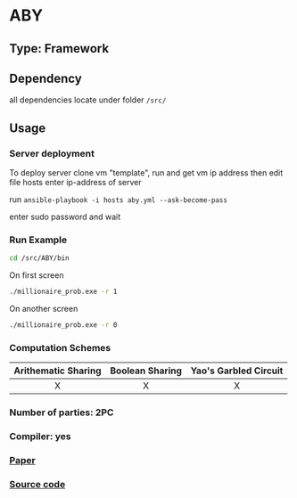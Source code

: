 # ABY

## Type: Framework

## Dependency

all dependencies locate under folder `/src/`

## Usage

### Server deployment

To deploy server clone vm "template", run and get vm ip address then edit file hosts enter ip-address of server

run 
`ansible-playbook -i hosts aby.yml --ask-become-pass`

enter sudo password and wait


### Run Example

```sh
cd /src/ABY/bin
```

On first screen

```sh
./millionaire_prob.exe -r 1
````

On another screen

```sh
./millionaire_prob.exe -r 0
```

### Computation Schemes

| Arithematic Sharing | Boolean Sharing |  Yao's Garbled Circuit |
| :-----------------: | :-------------: | :--------------------: |
|          X          |        X        |           X            |

### Number of parties: 2PC

### Compiler: yes

### [Paper](http://thomaschneider.de/papers/DSZ15.pdf)

### [Source code](https://github.com/encryptogroup/ABY)